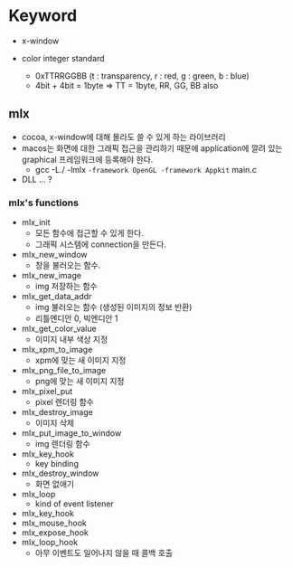 # Keyword

- x-window

- color integer standard
    - 0xTTRRGGBB (t : transparency, r : red, g : green, b : blue)
    - 4bit + 4bit = 1byte => TT = 1byte, RR, GG, BB also

## mlx
- cocoa, x-window에 대해 몰라도 쓸 수 있게 하는 라이브러리
- macos는 화면에 대한 그래픽 접근을 관리하기 때문에 application에 깔려 있는 graphical 프레임워크에 등록해야 한다.
    - gcc -L./ -lmlx `-framework OpenGL -framework Appkit` main.c
- DLL ... ?

### mlx's functions

- mlx_init
    - 모든 함수에 접근할 수 있게 한다.
    - 그래픽 시스템에 connection을 만든다.
- mlx_new_window
    - 창을 불러오는 함수.
- mlx_new_image
    - img 저장하는 함수
- mlx_get_data_addr
    - img 불러오는 함수 (생성된 이미지의 정보 반환)
    - 리틀엔디안 0, 빅엔디안 1
- mlx_get_color_value
    - 이미지 내부 색상 지정
- mlx_xpm_to_image
    - xpm에 맞는 새 이미지 지정
- mlx_png_file_to_image
    - png에 맞는 새 이미지 지정
- mlx_pixel_put
    - pixel 렌더링 함수
- mlx_destroy_image
    - 이미지 삭제
- mlx_put_image_to_window
    - img 렌더링 함수
- mlx_key_hook
    - key binding
- mlx_destroy_window
    - 화면 없애기
- mlx_loop
    - kind of event listener
- mlx_key_hook
- mlx_mouse_hook
- mlx_expose_hook
- mlx_loop_hook
    - 아무 이벤트도 일어나지 않을 때 콜백 호출